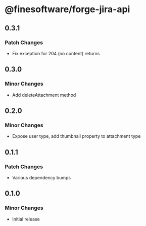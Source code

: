 # @finesoftware/forge-jira-api

## 0.3.1

### Patch Changes

-   Fix exception for 204 (no content) returns

## 0.3.0

### Minor Changes

-   Add deleteAttachment method

## 0.2.0

### Minor Changes

-   Expose user type, add thumbnail property to attachment type

## 0.1.1

### Patch Changes

-   Various dependency bumps

## 0.1.0

### Minor Changes

-   Initial release
